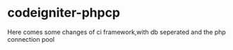 # codeigniter-phpcp
Here comes some changes of ci framework,with db seperated and the php connection pool
